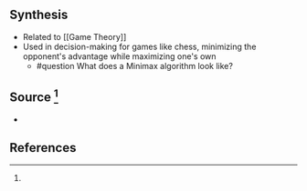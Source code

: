 ## Synthesis
- Related to [[Game Theory]]
- Used in decision-making for games like chess, minimizing the opponent's advantage while maximizing one's own
	- #question What does a Minimax algorithm look like?
## Source [^1]
- 
## References

[^1]: 